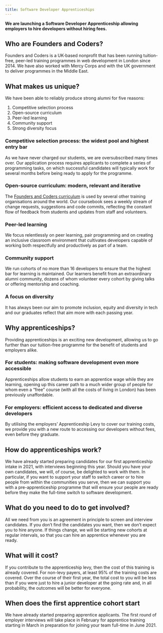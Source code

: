 ```yaml
---
title: Software Developer Apprenticeships
---
```


**We are launching a Software Developer Apprenticeship allowing employers to hire developers without hiring fees.**

## Who are Founders and Coders?
Founders and Coders is a UK-based nonprofit that has been running tuition-free, peer-led training programmes in web development in London since 2014. We have also worked with Mercy Corps and with the UK government to deliver programmes in the Middle East.

## What makes us unique?
We have been able to reliably produce strong alumni for five reasons:
1. Competitive selection process
2. Open-source curriculum
3. Peer-led learning
4. Community support
5. Strong diversity focus


### Competitive selection process: the widest pool and highest entry bar
As we have never charged our students, we are oversubscribed many times over. Our application process requires applicants to complete a series of programming tasks, on which successful candidates will typically work for several months before being ready to apply for the programme.

### Open-source curriculum: modern, relevant and iterative
The [Founders and Coders curriculum](https://founders-and-coders.gitbook.io/coursebook/) is used by several other training organisations around the world. Our coursebook sees a weekly stream of change requests, suggestions and code commits, reflecting the constant flow of feedback from students and updates from staff and volunteers.

### Peer-led learning
We focus relentlessly on peer learning, pair programming and on creating an inclusive classroom environment that cultivates developers capable of working both respectfully and productively as part of a team.

### Community support
We run cohorts of no more than 16 developers to ensure that the highest bar for learning is maintained. Our learners benefit from an extraordinary alumni community, dozens of whom volunteer every cohort by giving talks or offering mentorship and coaching. 

### A focus on diversity
It has always been our aim to promote inclusion, equity and diversity in tech and our graduates reflect that aim more with each passing year.

## Why apprenticeships?
Providing apprenticeships is an exciting new development, allowing us to go further than our tuition-free programme for the benefit of students and employers alike.

### For students: making software development even more accessible
Apprenticeships allow students to earn an apprentice wage while they are learning, opening up this career path to a much wider group of people for whom even a “free” course (with all the costs of living in London) has been previously unaffordable.

### For employers: efficient access to dedicated and diverse developers
By utilising the employers’ Apprenticeship Levy to cover our training costs, we provide you with a new route to accessing our developers without fees, even before they graduate. 

## How do apprenticeships work?
We have already started preparing candidates for our first apprenticeship intake in 2021, with interviews beginning this year. Should you have your own candidates, we will, of course, be delighted to work with them. In particular, if you want to support your staff to switch career or to hire people from within the communities you serve, then we can support you with a pre-apprenticeship programme that will ensure your people are ready before they make the full-time switch to software development. 

## What do you need to do to get involved?
All we need from you is an agreement in principle to screen and interview candidates. If you don’t find the candidates you want, then we don’t expect you to hire anyone. If things change, we will be starting new cohorts at regular intervals, so that you can hire an apprentice whenever you are ready. 

## What will it cost?
If you contribute to the apprenticeship levy, then the cost of this training is already covered. For non-levy payers, at least 95% of the training costs are covered. Over the course of their first year, the total cost to you will be less than if you were just to hire a junior developer at the going rate and, in all probability, the outcomes will be better for everyone. 

## When does the first apprentice cohort start
We have already started preparing apprentice applicants. The first round of employer interviews will take place in February for apprentice training starting in March in preparation for joining your team full-time in June 2021.

